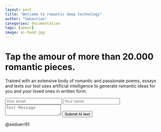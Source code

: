 ```yaml
---
layout: post
title: "Welcome to romantic deep technology"
author: "Sebastian"
categories: documentation
tags: [amour]
image: ai-hand.jpg
---
```


# Tap the amour of more than 20.000 romantic pieces.
Trained with an extensive body of romantic and passionate poems, essays and texts our tool uses artificial intelligence to generate romantic ideas for you and your loved ones in written form.

<!--
     After implementing this contact form make sure
     1. you have defined "email: youremail@email.com" in _config.yml file.
     2. you verify your form on formspree.io.
-->

<form method="POST" action="https://formspree.io/duerr.sebastian@gmail.com">
  <input type="email" name="email" placeholder="Your email">
  <input type="name" name="namae" placeholder="Your name">
  <textarea name="message" placeholder="Test Message"></textarea>
  <button type="submit">Submit AI text</button>
</form>

<style>
form.wj-contact input[type="text"], form.wj-contact textarea[type="text"] {
    width: 60%;
    vertical-align: middle;
    margin-top: 0.5em;
    margin-bottom: 0.5em;
    padding: 0.75em;
    font-family: 'Roboto', sans-serif;
    font-weight: lighter;
    border-style: solid;
    border-color: black;
    outline-color: black;
    border-width: 1px;
    border-radius: 1px;
    transition: box-shadow .2s ease;
}
form.wj-contact input[type="submit"] {
    outline: none;
    color: black;
    background-color: white;
    border-radius: 3px;
    padding: 0.5em;
    margin: 0.25em 0 0 0;
    border: 1px solid transparent;
    height: auto;
}
</style>
@seduerr91
